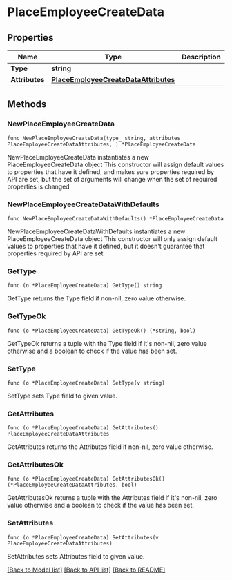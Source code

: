 # PlaceEmployeeCreateData

## Properties

Name | Type | Description | Notes
------------ | ------------- | ------------- | -------------
**Type** | **string** |  | 
**Attributes** | [**PlaceEmployeeCreateDataAttributes**](PlaceEmployeeCreateDataAttributes.md) |  | 

## Methods

### NewPlaceEmployeeCreateData

`func NewPlaceEmployeeCreateData(type_ string, attributes PlaceEmployeeCreateDataAttributes, ) *PlaceEmployeeCreateData`

NewPlaceEmployeeCreateData instantiates a new PlaceEmployeeCreateData object
This constructor will assign default values to properties that have it defined,
and makes sure properties required by API are set, but the set of arguments
will change when the set of required properties is changed

### NewPlaceEmployeeCreateDataWithDefaults

`func NewPlaceEmployeeCreateDataWithDefaults() *PlaceEmployeeCreateData`

NewPlaceEmployeeCreateDataWithDefaults instantiates a new PlaceEmployeeCreateData object
This constructor will only assign default values to properties that have it defined,
but it doesn't guarantee that properties required by API are set

### GetType

`func (o *PlaceEmployeeCreateData) GetType() string`

GetType returns the Type field if non-nil, zero value otherwise.

### GetTypeOk

`func (o *PlaceEmployeeCreateData) GetTypeOk() (*string, bool)`

GetTypeOk returns a tuple with the Type field if it's non-nil, zero value otherwise
and a boolean to check if the value has been set.

### SetType

`func (o *PlaceEmployeeCreateData) SetType(v string)`

SetType sets Type field to given value.


### GetAttributes

`func (o *PlaceEmployeeCreateData) GetAttributes() PlaceEmployeeCreateDataAttributes`

GetAttributes returns the Attributes field if non-nil, zero value otherwise.

### GetAttributesOk

`func (o *PlaceEmployeeCreateData) GetAttributesOk() (*PlaceEmployeeCreateDataAttributes, bool)`

GetAttributesOk returns a tuple with the Attributes field if it's non-nil, zero value otherwise
and a boolean to check if the value has been set.

### SetAttributes

`func (o *PlaceEmployeeCreateData) SetAttributes(v PlaceEmployeeCreateDataAttributes)`

SetAttributes sets Attributes field to given value.



[[Back to Model list]](../README.md#documentation-for-models) [[Back to API list]](../README.md#documentation-for-api-endpoints) [[Back to README]](../README.md)


